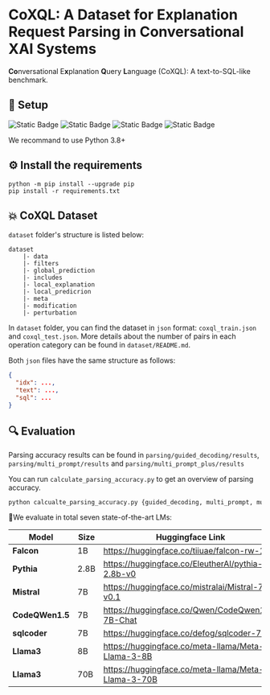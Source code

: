 
# CoXQL: A Dataset for Explanation Request Parsing in Conversational XAI Systems

**Co**nversational E**x**planation **Q**uery **L**anguage (CoXQL): A text-to-SQL-like benchmark.

## 🚀 Setup
![Static Badge](https://img.shields.io/badge/python-3.8-blue)
![Static Badge](https://img.shields.io/badge/python-3.9-blue)
![Static Badge](https://img.shields.io/badge/python-3.10-blue)
![Static Badge](https://img.shields.io/badge/python-3.11-blue)

We recommand to use Python 3.8+

##  ⚙️ Install the requirements
```shell
python -m pip install --upgrade pip
pip install -r requirements.txt
```

## 💥 CoXQL Dataset
`dataset` folder's structure is listed below:
```
dataset
    |- data
    |- filters
    |- global_prediction
    |- includes
    |- local_explanation
    |- local_predicrion
    |- meta
    |- modification
    |- perturbation
```
In `dataset` folder, you can find the dataset in `json` format: `coxql_train.json` and `coxql_test.json`. More details about the number of pairs in each operation category can be found in `dataset/README.md`.

Both `json` files have the same structure as follows:
```json
{
  "idx": ...,
  "text": ...,
  "sql": ...
}
```

## 🔍 Evaluation
Parsing accuracy results can be found in `parsing/guided_decoding/results`, `parsing/multi_prompt/results` and `parsing/multi_prompt_plus/results`

You can run `calculate_parsing_accuracy.py` to get an overview of parsing accuracy.
```bash
python calcualte_parsing_accuracy.py {guided_decoding, multi_prompt, multi_prompt_plus}
```

🤗We evaluate in total seven state-of-the-art LMs:

| Model  | Size | Huggingface Link |
|--------|------| ------------- |
| **Falcon** | 1B   | https://huggingface.co/tiiuae/falcon-rw-1b|
| **Pythia** | 2.8B |https://huggingface.co/EleutherAI/pythia-2.8b-v0|
|**Mistral** | 7B | https://huggingface.co/mistralai/Mistral-7B-v0.1|
| **CodeQWen1.5** | 7B | https://huggingface.co/Qwen/CodeQwen1.5-7B-Chat|
| **sqlcoder** | 7B | https://huggingface.co/defog/sqlcoder-7b-2|
| **Llama3** | 8B | https://huggingface.co/meta-llama/Meta-Llama-3-8B|
| **Llama3** | 70B | https://huggingface.co/meta-llama/Meta-Llama-3-70B|